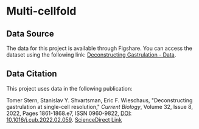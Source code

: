 # Multi-cellfold

## Data Source

The data for this project is available through Figshare. You can access the dataset using the following link:
[Deconstructing Gastrulation - Data](https://figshare.com/articles/dataset/Deconstructing_Gastrulation_-_Data/18551420/2).

## Data Citation

This project uses data in the following publication:

Tomer Stern, Stanislav Y. Shvartsman, Eric F. Wieschaus, "Deconstructing gastrulation at single-cell resolution," *Current Biology*, Volume 32, Issue 8, 2022, Pages 1861-1868.e7, ISSN 0960-9822, [DOI: 10.1016/j.cub.2022.02.059](https://doi.org/10.1016/j.cub.2022.02.059). [ScienceDirect Link](https://www.sciencedirect.com/science/article/pii/S0960982222003293)
